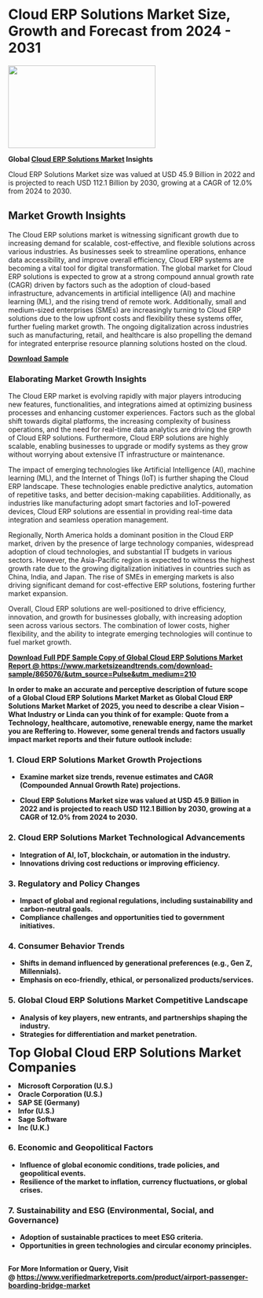 <H1>Cloud ERP Solutions Market Size, Growth and Forecast from 2024 - 2031</H1><img class="aligncenter size-medium wp-image-584254" src="https://thirdeyenews.in/wp-content/uploads/2024/09/Global-Market-Research-300x168.jpeg" alt="" width="300" height="168" /><p><strong>Global&nbsp;<a href="https://www.marketsizeandtrends.com/download-sample/865076/&amp;utm_source=Pulse&amp;utm_medium=210">Cloud ERP Solutions Market</a> Insights</strong></p><p>Cloud ERP Solutions Market size was valued at USD 45.9 Billion in 2022 and is projected to reach USD 112.1 Billion by 2030, growing at a CAGR of 12.0% from 2024 to 2030.</p><p><h2>Market Growth Insights</h2> <p>The Cloud ERP solutions market is witnessing significant growth due to increasing demand for scalable, cost-effective, and flexible solutions across various industries. As businesses seek to streamline operations, enhance data accessibility, and improve overall efficiency, Cloud ERP systems are becoming a vital tool for digital transformation. The global market for Cloud ERP solutions is expected to grow at a strong compound annual growth rate (CAGR) driven by factors such as the adoption of cloud-based infrastructure, advancements in artificial intelligence (AI) and machine learning (ML), and the rising trend of remote work. Additionally, small and medium-sized enterprises (SMEs) are increasingly turning to Cloud ERP solutions due to the low upfront costs and flexibility these systems offer, further fueling market growth. The ongoing digitalization across industries such as manufacturing, retail, and healthcare is also propelling the demand for integrated enterprise resource planning solutions hosted on the cloud.</p> <p><strong><a href="sample-download-link" target="_blank">Download Sample</a></strong></p> <h3>Elaborating Market Growth Insights</h3> <p>The Cloud ERP market is evolving rapidly with major players introducing new features, functionalities, and integrations aimed at optimizing business processes and enhancing customer experiences. Factors such as the global shift towards digital platforms, the increasing complexity of business operations, and the need for real-time data analytics are driving the growth of Cloud ERP solutions. Furthermore, Cloud ERP solutions are highly scalable, enabling businesses to upgrade or modify systems as they grow without worrying about extensive IT infrastructure or maintenance.</p> <p>The impact of emerging technologies like Artificial Intelligence (AI), machine learning (ML), and the Internet of Things (IoT) is further shaping the Cloud ERP landscape. These technologies enable predictive analytics, automation of repetitive tasks, and better decision-making capabilities. Additionally, as industries like manufacturing adopt smart factories and IoT-powered devices, Cloud ERP solutions are essential in providing real-time data integration and seamless operation management.</p> <p>Regionally, North America holds a dominant position in the Cloud ERP market, driven by the presence of large technology companies, widespread adoption of cloud technologies, and substantial IT budgets in various sectors. However, the Asia-Pacific region is expected to witness the highest growth rate due to the growing digitalization initiatives in countries such as China, India, and Japan. The rise of SMEs in emerging markets is also driving significant demand for cost-effective ERP solutions, fostering further market expansion.</p> <p>Overall, Cloud ERP solutions are well-positioned to drive efficiency, innovation, and growth for businesses globally, with increasing adoption seen across various sectors. The combination of lower costs, higher flexibility, and the ability to integrate emerging technologies will continue to fuel market growth.</p> <p><strong><a href="get-more-link" target="_blank"></p><p><span class=""><strong>Download Full PDF Sample Copy of Global Cloud ERP Solutions Market Report</strong> @ <a href="https://www.marketsizeandtrends.com/download-sample/865076/&amp;utm_source=Pulse&amp;utm_medium=210" target="_blank">https://www.marketsizeandtrends.com/download-sample/865076/&amp;utm_source=Pulse&amp;utm_medium=210</a></span></p><p>In order to make an accurate and perceptive description of future scope of a Global&nbsp;Cloud ERP Solutions Market Market as Global&nbsp;Cloud ERP Solutions Market Market of 2025, you need to describe a clear Vision &ndash; What Industry or Linda can you think of for example: Quote from a Technology, healthcare, automotive, renewable energy, name the market you are Reffering to. However, some general trends and factors usually impact market reports and their future outlook include:</p><h3>1.&nbsp;<strong>Cloud ERP Solutions Market Growth Projections</strong></h3><ul><li>Examine market size trends, revenue estimates and CAGR (Compounded Annual Growth Rate) projections.</li><li><p>Cloud ERP Solutions Market size was valued at USD 45.9 Billion in 2022 and is projected to reach USD 112.1 Billion by 2030, growing at a CAGR of 12.0% from 2024 to 2030.</p></li></ul><h3>2.&nbsp;<strong>Cloud ERP Solutions Market Technological Advancements</strong></h3><ul><li>Integration of AI, IoT, blockchain, or automation in the industry.</li><li>Innovations driving cost reductions or improving efficiency.</li></ul><h3>3.&nbsp;<strong>Regulatory and Policy Changes</strong></h3><ul><li>Impact of global and regional regulations, including sustainability and carbon-neutral goals.</li><li>Compliance challenges and opportunities tied to government initiatives.</li></ul><h3>4.&nbsp;<strong>Consumer Behavior Trends</strong></h3><ul><li>Shifts in demand influenced by generational preferences (e.g., Gen Z, Millennials).</li><li>Emphasis on eco-friendly, ethical, or personalized products/services.</li></ul><h3>5.&nbsp;<strong>Global Cloud ERP Solutions Market Competitive Landscape</strong></h3><ul><li>Analysis of key players, new entrants, and partnerships shaping the industry.</li><li>Strategies for differentiation and market penetration.</li></ul><p data-pm-slice="1 1 []"><span style="color: inherit; font-family: inherit; font-size: 25px;">Top Global Cloud ERP Solutions Market Companies</span></p><div class="" data-test-id=""><p><li>Microsoft Corporation (U.S.)</li><li> Oracle Corporation (U.S.)</li><li> SAP SE (Germany)</li><li> Infor (U.S.)</li><li> Sage Software</li><li> Inc (U.K.)</li></p></div><h3>6.&nbsp;<strong>Economic and Geopolitical Factors</strong></h3><ul><li>Influence of global economic conditions, trade policies, and geopolitical events.</li><li>Resilience of the market to inflation, currency fluctuations, or global crises.</li></ul><h3>7.&nbsp;<strong>Sustainability and ESG (Environmental, Social, and Governance)</strong></h3><ul><li>Adoption of sustainable practices to meet ESG criteria.</li><li>Opportunities in green technologies and circular economy principles.</li></ul><h2><strong style="font-size: 14px;">For More Information or Query, Visit @&nbsp;</strong><a style="background-color: #ffffff; font-size: 14px;" href="https://www.marketsizeandtrends.com/report/cloud-erp-solutions-market/" target="_blank">https://www.verifiedmarketreports.com/product/airport-passenger-boarding-bridge-market</a></h2>

